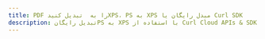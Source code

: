 ---title: PDF را به  تبدیل کنیدXPS، PS به XPS مبدل رایگان یا Curl SDKdescription: تبدیل رایگانPS به XPS با استفاده از Curl Cloud APIs & SDK همچنین اسناد PDF را در Cloud ایجاد، ویرایش و رندر کنید.---